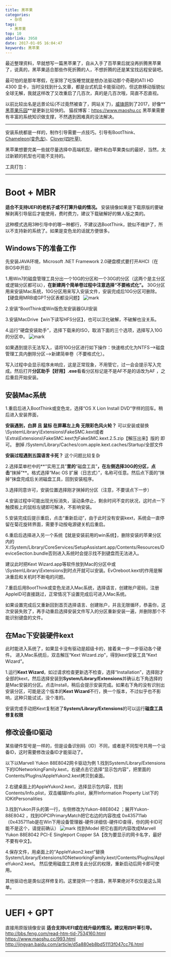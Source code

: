 ```yaml
---
title: 黑苹果
categories:
  - 杂项
tags:
  - 黑苹果
top: 10
abbrlink: 3958
date: 2017-01-05 16:04:47
keywords: 黑苹果
---
```


最近整理资料，早就想写一篇黑苹果了，自从入手了百苹果后就没再折腾黑苹果了，说真的，黑苹果适合那些作死折腾的人，不想折腾的还是某宝找远程安装吧。

最可怕的是那年寒假，在家除了吃饭睡觉就是想办法驱动那个奇葩的ATI HD 4300 显卡，当时没找到什么文章，都是台式机显卡能驱动的，但这款移动版貌似全球无解，我就这样改了又改重启了几百次，真的是几百次哦，简直不忍直视。

以前比较出名是远景论坛(不过竟然被查了，网站关了)，[威锋网](http://www.feng.com/)到了2017，好像**[黑苹果乐园](https://imac.hk/)**是更新比较快的。
猫叔博客：https://www.maoshu.cc
黑苹果需要有丰富的系统知识做支撑，不然遇到困难真的没法解决。

---
安装系统都是一样的，制作引导需要一点技巧。引导有BootThink、[Chameleon(变色龙)](http://chameleon.osx86.hu/)、[Clover(四叶草)](https://sourceforge.net/projects/cloverefiboot/),

黑苹果想要完美一些就尽量选择中高端机型，硬件和白苹果类似的最好，当然，太过新颖的机型也可能不支持的。

工具打包：

---
# Boot + MBR
**适合不支持UEFI的老机子或不打算升级的情况。**
安装镜像如果是下载原版的要破解剥离引导层后才能使用，费时费力，建议下载破解好的懒人版之类的。

这种模式选用3种引导中的哪一种都行，不建议选BootThink，貌似不维护了，所以不支持新的系统了。如果是变色龙的话就方便很多。

## Windows下的准备工作
先安装JAVA环境，Microsoft .NET Framework 2.0硬盘模式要打开AHCI（在BIOS中开启）

1.用Win7的磁盘管理工具分出一个10G的分区和一个30G的分区（这两个是主分区或逻辑分区都可以），**在新建两个简单卷过程中注意选择“不要格式化”。** 30G分区用来安装Mac系统，10G分区用来写入安装文件，安装完成后10G分区可删除。【硬盘用MRB或GPT分区表都没问题】
![mark](http://ofyfogrgx.bkt.clouddn.com/blog/20170105/172251905.png)

2.安装“BootThink或Win版色龙安装器GUI安装

3.安装MacDrive【win下读写HFS分区】，也可以汉化破解，不破解也没关系。

4.运行“硬盘安装助手”，选择下载来的ISO，取消下面的三个选项，选择写入10G的分区中。
![mark](http://ofyfogrgx.bkt.clouddn.com/blog/20170105/172518781.png)

如果遇到提示无法写入，请将10G分区进行如下操作：快速格式化为NTFS-->磁盘管理工具内删除分区-->新建简单卷（不要格式化）。

写入过程中会显示程序未响应，这是正常现象，不用管它，过一会会提示写入完成。然后打开**分区助手【好用】.exe**看看分区标记是不是AF不是的话改为AF  ，之后重启开始安装。

## 安装Mac系统
1.重启后进入BootThink或变色龙，选择“OS X Lion Install DVD“字样的回车。稍后进入安装界面，

**安装遇到，白屏 且 鼠标 在屏幕左上角 无限彩色风火轮？**
可以安装或替换\System\Library\Extensions\FakeSMC.kext或者\Extra\Extensions\FakeSMC.kext为FakeSMC.kext.2.5.zip【解压出来】版的 即可。
删掉 /System/Library/Caches/com.apple.kext.caches/Startup/全部文件

**安装过程遇到五国语言卡死？**
这个问题比较复杂

2.选择菜单栏中的**“实用工具”**里的**“磁盘工具”**，在左侧选择30G的分区，点击**“抹掉”**。格式选择“Mac OS 扩展（日志式）”，名称可任意。然后点下面的“抹掉”抹盘完成后关闭磁盘工具，回到安装程序。

3.选择同意许可，安装位置选择刚才抹掉的分区（注意，不要误点下一步）

4.安装过程中可能出现光标消失，滚动条停止，剩余时间不变的状况，这时点一下触摸板上的鼠标左键即可解决，不影响安装。

5.安装完成后提示重启，点击“重新启动”，由于此时没有安装kext，系统会一直停留在菊花旋转界面，需要手动按电源键关机后重启。

6.重启后选择进入另一个系统【就是安装前用的win系统】，删除安装的苹果分区内的X:/System/Library/CoreServices/SetupAssistant.app/Contents/Resources/DeviceSection.bundle否则进入系统时会提示找不到键盘而无法进入。

建议此时把Kext Wizard.app等软件放到Mac的分区中或\System\Library\Extensions到时点开就可以安装。EvOreboot.kext的作用是解决重启和关机时不断电的问题。

7.重启后用BootThink或变色龙进入Mac系统，选择语言，创建账户密码，注册AppleID可直接跳过，正常情况下设置完成后可进入Mac系统。

如果设置完成后又重新回到首页选择语言、创建账户，并且无限循环，恭喜你，这次安装失败了，再手动重启选择安装文件写入的分区重新安装一遍，并删除那个不能识别键盘的文件。

## 在Mac下安装硬件kext
此时能进入系统了，如果显卡没有驱动是超级卡的，接着来一步一步驱动各个硬件。
进入Mac系统后，双击解压“Kext Wizard.zip”，得到kext安装工具“Kext Wizard”。

1.运行**Kext Wizard**，如过请求检查更新选不检查，选择“Installation”，选择刚才全部的kext，然后选择安装到**System/Library/Extensions**并确认右下角选择的是Mac安装的分区。点击Install，稍后会提示安装完成。如果右下角的没有识别出安装分区，可能是这个版本的**Kext Wizard**不行，换一个版本，不过似乎也不影响，这种只能试试，没个准的。

安装完或手动把Kext复制进了**System/Library/Extensions**的可以运行**磁盘工具修复权限**

## 修改设备ID驱动
某些硬件型号是一样的，但是设备识别码（ID）不同，或者是不同型号共用一个设备ID，这时需要修改设备ID才能驱动了。

以下以Marvell Yukon 88E8042网卡驱动为例
1.找到System/Library/Extensions下的IONetworkingFamily.kext，右键点击它选择“显示包内容”，把里面的Contents/PlugIns/AppleYukon2.kext拷贝到桌面。

2.右键桌面上的AppleYukon2.kext，选择显示包内容，找到Contents/Info.plist，双击编辑Info.plist，展开Information Property List下的 IOKitPersonalities

3.找到Yukon开头的第一行，左侧修改为Yukon-88E8042  ；展开Yukon-88E8042 ，找到IOPCIPrimaryMatch把它右边的内容改成
0x435711ab（0x435711ab是在Win下用设备管理器-硬件详细信-硬件ID查得，你的网卡ID可能不是这个，请提前确认） 
![mark](http://ofyfogrgx.bkt.clouddn.com/blog/20170105/174558145.png)
找到Model 把它右面的内容改成Marvell Yukon 88E8042 PCI-E  Singleport Copper SA【改为要显示的网卡名字，最好不要有中文】。

4.保存文件，用桌面上的“AppleYukon2.kext”替换System/Library/Extensions/IONetworkingFamily.kext/Contents/PlugIns/AppleYukon2.kext。
然后使用磁盘工具修复此分区的权限，重新启动后网卡即可使用。

其他驱动也是类似这样修复的。这里提供一个思路，黑苹果绝对不仅仅是这么简单。

---
# UEFI + GPT
直接用原版镜像安装
**适合支持UEFI或在线升级的情况。建议用四叶草引导。**
http://bbs.feng.com/read-htm-tid-7534160.html
https://www.maoshu.cc/993.html
http://jingyan.baidu.com/article/d5a880eb8bd51113f047cc76.html






---